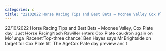 ```yaml
---
categories: c
title: "22102022 Horse Racing Tips and Best Bets – Moonee Valley Cox Plate day  Just Horse Racing"
---
```

22/10/2022 Horse Racing Tips and Best Bets – Moonee Valley, Cox Plate day&nbsp;&nbsp;Just Horse RacingNash Rawiller enters Cox Plate cauldron again on Mo"unga&nbsp;&nbsp;Racenet‘Top-three chance’: Ben Hayes says Mr Brightside on target for Cox Plate tilt&nbsp;&nbsp;The AgeCox Plate day preview and t
